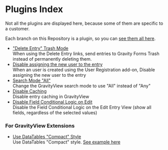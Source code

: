 # Plugins Index
Not all the plugins are displayed here, because some of them are specific to a customer.

Each branch on this Repository is a plugin, so you can [see them all here](https://github.com/katzwebservices/gv-snippets/branches/active).

- ["Delete Entry" Trash Mode](https://github.com/katzwebservices/gv-snippets/tree/addon/trash-entries)<br />
When using the Delete Entry links, send entries to Gravity Forms Trash instead of permanently deleting them.
- [Disable assigning the new user to the entry](https://github.com/katzwebservices/gv-snippets/tree/2777-disable-user-assignment)<br />
When an user is created using the User Registration add-on, Disable assigning the new user to the entry
- [Search Mode "All"](https://github.com/katzwebservices/gv-snippets/tree/addon/2643-search-mode-all)<br />
Change the GravityView search mode to use "All" instead of "Any"
- [Disable Caching](https://github.com/katzwebservices/gv-snippets/tree/2863-disable-cache)<br />
Disable entry caching in GravityView
- [Disable Field Conditional Logic on Edit](https://github.com/katzwebservices/gv-snippets/tree/2726-disable-conditional-logic)<br />
Disable the Field Conditional Logic on the Edit Entry View (show all fields, regardless of the selected values)

### For GravityView Extensions

- [Use DataTables "Compact" Style](https://github.com/katzwebservices/gv-snippets/tree/addon/2677-datatables-compact)<br />
Use DataTables "Compact" style. [See example here](https://datatables.net/examples/styling/compact.html)